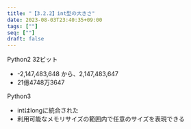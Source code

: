 ```yaml
---
title: "【3.2.2】int型の大きさ"
date: 2023-08-03T23:40:35+09:00
tags: [""]
seq: [""]
draft: false
---
```


Python2
32ビット
- -2,147,483,648 から、2,147,483,647
- 21億4748万3647

Python3
- intはlongに統合された
- 利用可能なメモリサイズの範囲内で任意のサイズを表現できる